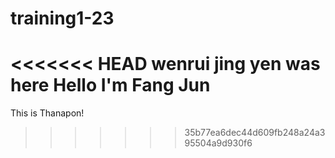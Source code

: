 # training1-23
<<<<<<< HEAD
wenrui
jing yen was here
Hello I'm Fang Jun 
=======
This is Thanapon!
>>>>>>> 35b77ea6dec44d609fb248a24a395504a9d930f6
